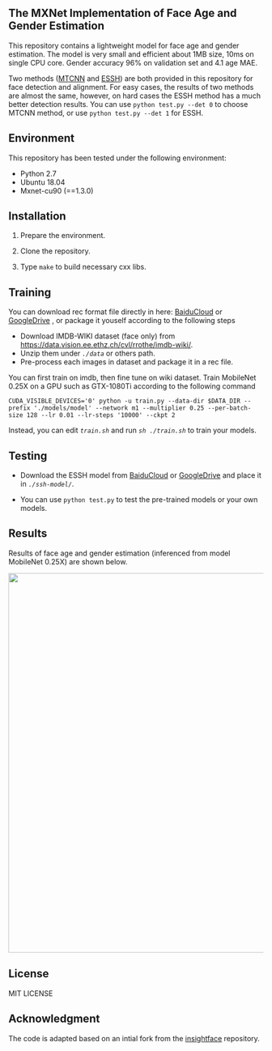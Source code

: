 
## The MXNet Implementation of Face Age and Gender Estimation

This repository contains a lightweight model for face age and gender estimation. The model is very small and efficient about 1MB size, 10ms on single CPU core. Gender accuracy 96% on validation set and 4.1 age MAE.  

Two methods ([MTCNN](https://github.com/deepinx/mtcnn-face-detection) and [ESSH](https://github.com/deepinx/enhanced-ssh-mxnet)) are both provided in this repository for face detection and alignment. For easy cases, the results of two methods are almost the same, however, on hard cases the ESSH method has a much better detection results. You can use ``python test.py --det 0`` to choose MTCNN method, or use ``python test.py --det 1`` for ESSH.

## Environment

This repository has been tested under the following environment:

-   Python 2.7 
-   Ubuntu 18.04
-   Mxnet-cu90 (==1.3.0)

## Installation

1.  Prepare the environment.

2.  Clone the repository.
    
3.  Type  `make`  to build necessary cxx libs.


## Training

You can download rec format file directly in here: [BaiduCloud](https://pan.baidu.com/s/112tf6HQy3Yvo6F9L4jZopg) or [GoogleDrive](https://drive.google.com/open?id=1ztT0XM3aVUHIBCe8H1ch9rJMoS49PTql) , or package it youself according to the following steps

+ Download IMDB-WIKI dataset (face only) from https://data.vision.ee.ethz.ch/cvl/rrothe/imdb-wiki/.
+ Unzip them under *`./data`* or others path.
+ Pre-process each images in dataset and package it in a rec file.

You can first train on imdb, then fine tune on wiki dataset. Train MobileNet 0.25X on a GPU such as GTX-1080Ti according to the following command
```
CUDA_VISIBLE_DEVICES='0' python -u train.py --data-dir $DATA_DIR --prefix './models/model' --network m1 --multiplier 0.25 --per-batch-size 128 --lr 0.01 --lr-steps '10000' --ckpt 2
```
Instead, you can edit *`train.sh`* and run *`sh ./train.sh`* to train your models.

## Testing

  -  Download the ESSH model from [BaiduCloud](https://pan.baidu.com/s/1sghM7w1nN3j8-UHfBHo6rA) or [GoogleDrive](https://drive.google.com/open?id=1eX_i0iZxZTMyJ4QccYd2F4x60GbZqQQJ) and place it in *`./ssh-model/`*.

  -  You can use `python test.py` to test the pre-trained models or your own models.
 

## Results

Results of face age and gender estimation (inferenced from model MobileNet 0.25X) are shown below.

<div align=center><img src="https://raw.githubusercontent.com/deepinx/age-gender-estimation/master/sample-images/detection%20result_test1_22.02.2019.png" width="750"/></div>

## License

MIT LICENSE

## Acknowledgment

The code is adapted based on an intial fork from the [insightface](https://github.com/deepinsight/insightface) repository.

